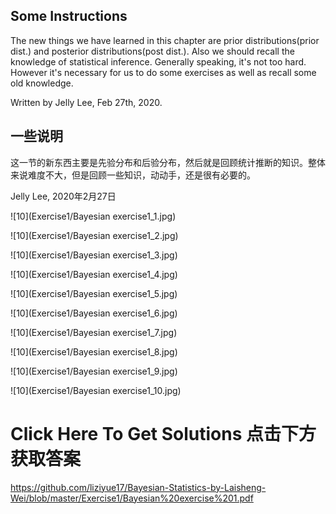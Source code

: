## Some Instructions

The new things we have learned in this chapter are prior distributions(prior dist.) and posterior distributions(post dist.). Also
we should recall the knowledge of statistical inference. Generally speaking, it's not too hard. However it's necessary for us to 
do some exercises as well as recall some old knowledge. 

Written by Jelly Lee, Feb 27th, 2020.


## 一些说明

这一节的新东西主要是先验分布和后验分布，然后就是回顾统计推断的知识。整体来说难度不大，但是回顾一些知识，动动手，还是很有必要的。

Jelly Lee, 2020年2月27日


![10](Exercise1/Bayesian exercise1_1.jpg)

![10](Exercise1/Bayesian exercise1_2.jpg)

![10](Exercise1/Bayesian exercise1_3.jpg)

![10](Exercise1/Bayesian exercise1_4.jpg)

![10](Exercise1/Bayesian exercise1_5.jpg)

![10](Exercise1/Bayesian exercise1_6.jpg)

![10](Exercise1/Bayesian exercise1_7.jpg)

![10](Exercise1/Bayesian exercise1_8.jpg)

![10](Exercise1/Bayesian exercise1_9.jpg)

![10](Exercise1/Bayesian exercise1_10.jpg)



# Click Here To Get Solutions 点击下方获取答案

<https://github.com/liziyue17/Bayesian-Statistics-by-Laisheng-Wei/blob/master/Exercise1/Bayesian%20exercise%201.pdf>

